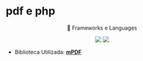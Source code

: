 # pdf e php
 
 
 
 <p align="center">
    🚀 Frameworks e Languages 
  </p>




 <p align="center">
     <img src="https://img.shields.io/badge/PHP-777BB4?style=for-the-badge&logo=php&logoColor=white"/>
 <img src="https://img.shields.io/badge/Composer-885630?style=for-the-badge&logo=Composer&logoColor=white"/>

</p>
 
 
 - Biblioteca Utilizada: **[mPDF](https://github.com/mpdf/mpdf)**

